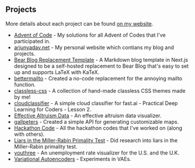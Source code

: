 ## Projects
More details about each project can be found [on my website](https://arjunyadav.net/projects).

- [Advent of Code](https://github.com/y-arjun-y/aoc) - My solutions for all Advent of Codes that I've participated in.  
- [arjunyadav.net](https://github.com/y-arjun-y/arjunyadav) - My personal website which contians my blog and projects.  
- [Bear Blog Replacement Template](https://github.com/y-arjun-y/bear-blog-replacement-template) - A Markdown blog template in Next.js designed to be a self-hosted replacement to Bear Blog that's easy to set up and supports LaTeX with KaTeX.
- [bettermailto](https://github.com/bettermailto/bettermailto) - Created a no-code replacement for the annoying mailto function.
- [classless-css](https://github.com/y-arjun-y/classless-css) - A collection of hand-made classless CSS themes made by me!  
- [cloudclassifier](https://github.com/y-arjun-y/cloudclassifier) - A simple cloud classifier for fast.ai - Practical Deep Learning for Coders - Lesson 2.  
- [Effective Altruism Data](https://github.com/hamishhuggard/ea_data_viz) - An effective altruism data visualizer.
- [gallpeters](https://github.com/y-arjun-y/gallpeters) - Created a simple API for generating customizable maps.
- [Hackathon Code](https://github.com/y-arjun-y/hackathon-code) - All the hackathon codes that I've worked on (along with others).  
- [Liars in the Miller-Rabin Primality Test](https://github.com/y-arjun-y/liars-miller-rabin) - Did research into liars in the Miller-Rabin primality test.  
- [youthree](https://github.com/y-arjun-y/youthree) - An unemployment rate visualizer for the U.S. and the U.K.
- [Variational Autoencoders](https://github.com/y-arjun-y/variational-autoencoders) - Experiments in VAEs.

